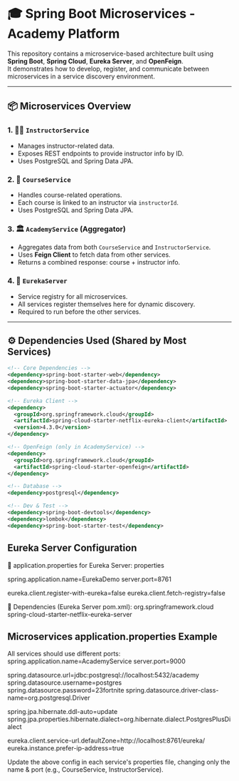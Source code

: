 # 🎓 Spring Boot Microservices - Academy Platform

This repository contains a microservice-based architecture built using **Spring Boot**, **Spring Cloud**, **Eureka Server**, and **OpenFeign**.  
It demonstrates how to develop, register, and communicate between microservices in a service discovery environment.

---

## 📦 Microservices Overview

### 1. 🧑‍🏫 `InstructorService`
- Manages instructor-related data.
- Exposes REST endpoints to provide instructor info by ID.
- Uses PostgreSQL and Spring Data JPA.

### 2. 📘 `CourseService`
- Handles course-related operations.
- Each course is linked to an instructor via `instructorId`.
- Uses PostgreSQL and Spring Data JPA.

### 3. 🏛️ `AcademyService` (Aggregator)
- Aggregates data from both `CourseService` and `InstructorService`.
- Uses **Feign Client** to fetch data from other services.
- Returns a combined response: course + instructor info.

### 4. 📡 `EurekaServer`
- Service registry for all microservices.
- All services register themselves here for dynamic discovery.
- Required to run before the other services.

---

## ⚙️ Dependencies Used (Shared by Most Services)

```xml
<!-- Core Dependencies -->
<dependency>spring-boot-starter-web</dependency>
<dependency>spring-boot-starter-data-jpa</dependency>
<dependency>spring-boot-starter-actuator</dependency>

<!-- Eureka Client -->
<dependency>
  <groupId>org.springframework.cloud</groupId>
  <artifactId>spring-cloud-starter-netflix-eureka-client</artifactId>
  <version>4.3.0</version>
</dependency>

<!-- OpenFeign (only in AcademyService) -->
<dependency>
  <groupId>org.springframework.cloud</groupId>
  <artifactId>spring-cloud-starter-openfeign</artifactId>
</dependency>

<!-- Database -->
<dependency>postgresql</dependency>

<!-- Dev & Test -->
<dependency>spring-boot-devtools</dependency>
<dependency>lombok</dependency>
<dependency>spring-boot-starter-test</dependency>

```
## Eureka Server Configuration
🔹 application.properties for Eureka Server:
properties

spring.application.name=EurekaDemo
server.port=8761

eureka.client.register-with-eureka=false
eureka.client.fetch-registry=false

🔹 Dependencies (Eureka Server pom.xml):
<dependency>
  <groupId>org.springframework.cloud</groupId>
  <artifactId>spring-cloud-starter-netflix-eureka-server</artifactId>
</dependency>

## Microservices application.properties Example
All services should use different ports:
spring.application.name=AcademyService
server.port=9000

spring.datasource.url=jdbc:postgresql://localhost:5432/academy
spring.datasource.username=postgres
spring.datasource.password=23fortnite
spring.datasource.driver-class-name=org.postgresql.Driver

spring.jpa.hibernate.ddl-auto=update
spring.jpa.properties.hibernate.dialect=org.hibernate.dialect.PostgresPlusDialect

eureka.client.service-url.defaultZone=http://localhost:8761/eureka/
eureka.instance.prefer-ip-address=true

Update the above config in each service's properties file, changing only the name & port (e.g., CourseService, InstructorService).

